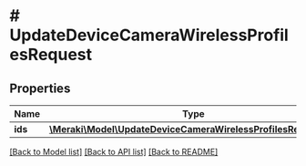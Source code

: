 # # UpdateDeviceCameraWirelessProfilesRequest

## Properties

Name | Type | Description | Notes
------------ | ------------- | ------------- | -------------
**ids** | [**\Meraki\Model\UpdateDeviceCameraWirelessProfilesRequestIds**](UpdateDeviceCameraWirelessProfilesRequestIds.md) |  |

[[Back to Model list]](../../README.md#models) [[Back to API list]](../../README.md#endpoints) [[Back to README]](../../README.md)

